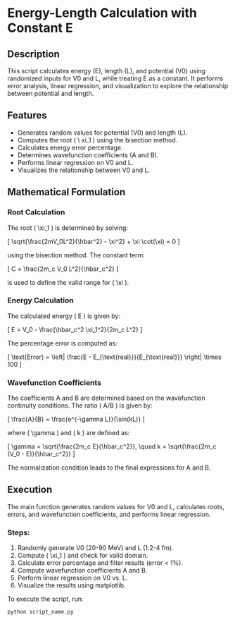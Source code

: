 # Energy-Length Calculation with Constant E

## Description

This script calculates energy (E), length (L), and potential (V0) using randomized inputs for V0 and L, while treating E as a constant. It performs error analysis, linear regression, and visualization to explore the relationship between potential and length.

## Features

- Generates random values for potential (V0) and length (L).
- Computes the root \( \  xi_1 \) using the bisection method.
- Calculates energy error percentage.
- Determines wavefunction coefficients (A and B).
- Performs linear regression on V0 and L.
- Visualizes the relationship between V0 and L.

## Mathematical Formulation

### Root Calculation

The root \( \xi_1 \) is determined by solving:

\[
\sqrt{\frac{2mV_0L^2}{\hbar^2} - \xi^2} + \xi \cot(\xi) = 0
\]

using the bisection method. The constant term:

\[
C = \frac{2m_c V_0 L^2}{\hbar_c^2}
\]

is used to define the valid range for \( \xi \).

### Energy Calculation

The calculated energy \( E \) is given by:

\[
E = V_0 - \frac{\hbar_c^2 \xi_1^2}{2m_c L^2}
\]

The percentage error is computed as:

\[
\text{Error} = \left| \frac{E - E_{\text{real}}}{E_{\text{real}}} \right| \times 100
\]

### Wavefunction Coefficients

The coefficients A and B are determined based on the wavefunction continuity conditions. The ratio \( A/B \) is given by:

\[
\frac{A}{B} = \frac{e^{-\gamma L}}{\sin(kL)}
\]

where \( \gamma \) and \( k \) are defined as:

\[
\gamma = \sqrt{\frac{2m_c E}{\hbar_c^2}}, \quad k = \sqrt{\frac{2m_c (V_0 - E)}{\hbar_c^2}}
\]

The normalization condition leads to the final expressions for A and B.

## Execution

The main function generates random values for V0 and L, calculates roots, errors, and wavefunction coefficients, and performs linear regression.

### Steps:

1. Randomly generate V0 (20-90 MeV) and L (1.2-4 fm).
2. Compute \( \xi_1 \) and check for valid domain.
3. Calculate error percentage and filter results (error < 1%).
4. Compute wavefunction coefficients A and B.
5. Perform linear regression on V0 vs. L.
6. Visualize the results using matplotlib.

To execute the script, run:

```bash
python script_name.py
